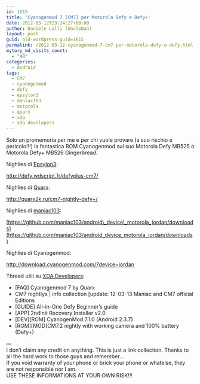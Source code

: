 ```yaml
---
id: 1615
title: 'Cyanogenmod 7 [CM7] per Motorola Defy e Defy+'
date: 2012-03-12T23:24:27+00:00
author: Daniele Lolli (UncleDan)
layout: post
guid: old-wordpress-guid=1615
permalink: /2012-03-12-cyanogenmod-7-cm7-per-motorola-defy-e-defy.html
mytory_md_visits_count:
  - "48"
categories:
  - Android
tags:
  - CM7
  - cyanogenmod
  - defy
  - epsylon3
  - maniac103
  - motorola
  - quarx
  - xda
  - xda developers
---
```

Solo un promemoria per me e per chi vuole provare (a suo rischio e pericolo!!!) la fantastica ROM Cyanogenmod sul suo Motorola Defy MB525 o Motorola Defy+ MB526 Gingerbread.

Nighlies di <a title="Epsylon3 @ XDA Developers" href="http://forum.xda-developers.com/member.php?u=803131" target="_blank">Epsylon3</a>:
  
http://defy.wdscript.fr/defyplus-cm7/

Nighlies di <a title="Quarx @ XDA Developers" href="http://forum.xda-developers.com/member.php?u=513620" target="_blank">Quarx</a>:
  
http://quarx2k.ru/cm7-nightly-defy+/

Nighlies di <a href="http://forum.xda-developers.com/member.php?u=765758" target="_blank">maniac103</a>:
  
[https://github.com/maniac103/android\_device\_motorola_jordan/downloads](https://github.com/maniac103/android_device_motorola_jordan/downloads)

Nighlies di Cyanogenmod:
  
http://download.cyanogenmod.com/?device=jordan

Thread utili su <a title="XDA Developers" href="http://www.xda-developers.com/" target="_blank">XDA Developers</a>:

  * [FAQ] Cyanogenmod 7 by Quarx
  * CM7 nightlys | info collection [update: 12-03-13 Maniac and CM7 official Editions
  * [GUIDE] All-in-One Defy Beginner&#8217;s guide
  * [APP] 2ndInit Recovery Installer v2.0
  * \[DEV\]\[ROM\] CyanogenMod 7.1.0 (Android 2.3.7)
  * \[ROM\]\[MOD\]CM7.2 nightly with working camera and 100% battery (Defy+)

<div>
  &#8212;
</div>

<div>
  I don&#8217;t claim any credit on anything. This is just a link collection. Thanks to all the hard work to those guys and remember&#8230;
</div>

<div>
  If you void warranty of your phone or brick your phone or whatelse, they are not responsible nor I am.
</div>

<div>
  USE THESE INFORMATIONS AT YOUR OWN RISK!!!
</div>

&nbsp;

&nbsp;